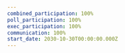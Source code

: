 ```yaml
---
combined_participation: 100%
poll_participation: 100%
exec_participation: 100%
communication: 100%
start_date: 2030-10-30T00:00:00.000Z
---
```

